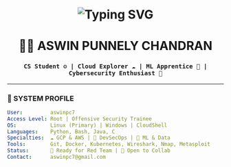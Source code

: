 
<h1 align="center">
  <img src="https://readme-typing-svg.herokuapp.com?font=Fira+Code&weight=500&size=24&pause=1000&color=00FF00&center=true&vCenter=true&width=435&lines=Initializing+$Aswin...;Booting+Cloud+Node...;Deploying+ML+Models...;Monitoring+Cyber+Threats..." alt="Typing SVG" />
</h1>


<h1 align="center">👨‍💻 ASWIN PUNNELY CHANDRAN</h1>
<h3 align="center">
  <code>CS Student ⚙️ | Cloud Explorer ☁️ | ML Apprentice 🧠 | Cybersecurity Enthusiast 🔐</code>
</h3>



---

### 🧠 SYSTEM PROFILE

```yaml
User:         aswinpc7
Access Level: Root | Offensive Security Trainee
OS:           Linux (Primary) | Windows | CloudShell
Languages:    Python, Bash, Java, C
Specialties:  ☁️ GCP & AWS | 🔐 DevSecOps | 🧠 ML & Data
Tools:        Git, Docker, Kubernetes, Wireshark, Nmap, Metasploit
Status:       🚀 Ready for Red Team | 🤝 Open to Collab
Contact:      aswinpc7@gmail.com
